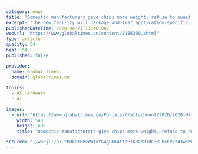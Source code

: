 ```yaml
---
category: news
title: "Domestic manufacturers give chips more weight, refuse to await doom"
excerpt: "The new facility will package and test application-specific integrated circuits specifically used in 5G communications and artificial intelligence (AI) hardware products. The project is a core part of the chip design, manufacturing and application industries' supply chain, and will lead the opening up of upstream and downstream industrial ..."
publishedDateTime: 2020-04-21T11:46:00Z
webUrl: "https://www.globaltimes.cn/content/1186300.shtml"
type: article
quality: 54
heat: 54
published: false

provider:
  name: Global Times
  domain: globaltimes.cn

topics:
  - AI Hardware
  - AI

images:
  - url: "https://www.globaltimes.cn/Portals/0/attachment/2020/2020-04-21/6517139e-ccf2-4479-a9a3-fbba11d8520b.jpg"
    width: 543
    height: 686
    title: "Domestic manufacturers give chips more weight, refuse to await doom"

secured: "T/wa0jlT/h3LrDUka1EPvWWAoYG4g86KAfttP1K8QsR1dC3/LbeFVVtd3wsWC/q5GzHtRs+V7EUuyZA3Lxffz1h1phbcoIhL9I0i9UvMxdDu9oa4TCT5+3eduuymAkrCoLKxsovEAsqmBuh4xcxDwU1Jq11UB7Rvz8c30k8pZuRHh9fsEkBsUscJI7JImbIp7T6Y8CLNwGfVsAUO3hAZFi6UENNLCZiRASakptGE2aEeXq+2jGP5RZEsG32c+yxcsaepyeSmRUy7mqxynaOup99KMD0uLdWqFVT8GpySGl4/zJZ8KUx40G77kk1W6h7F;YsaBCF0cimGy3fw64dIA0g=="
---
```


